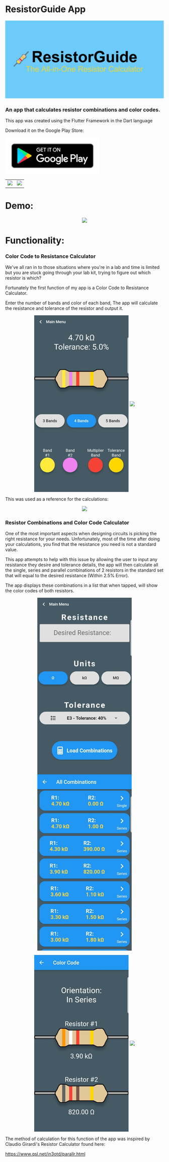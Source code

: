 # ResistorGuide App
![ResistorGuide_Banner](Screenshots/ResistorGuide-feature-graphic.png)

 ### An app that calculates resistor combinations and color codes.
 
 
 This app was created using the Flutter Framework in the Dart language
 
 Download it on the Google Play Store: 
 
 [<img src="Screenshots/google-play-badge.png" width="300">](https://play.google.com/store/apps/details?id=moustafaeid.resistorguide)

 
 <table>
  <tr>
    <td>  <img src="https://cdn.worldvectorlogo.com/logos/flutter-logo.svg" width="100"></td>
    <td><img src="https://cdn.freebiesupply.com/logos/large/2x/dart-logo-png-transparent.png" width="130"></td>
  </tr>
 </table>

# Demo:

<p align="center">
  <img align="center" src="Screenshots/Demo.gif" width="300">
</p>

# Functionality:

### Color Code to Resistance Calculator 


We've all ran in to those situations where you're in a lab and time is limited but you are stuck going through your lab kit, trying to figure out which resistor is which? 

Fortunately the first function of my app is a Color Code to Resistance Calculator.

Enter the number of bands and color of each band, The app will calculate the resistance and tolerance of the resistor and output it.

<p align="center">
  <img align="center" src="Screenshots/Screenshot_20200501-195111.jpg" width="300"> <img align="center" src="Screenshots/ColortoResGif.gif" width="300">
</p>

This was used as a reference for the calculations:

<p align="center">
  <img src="https://www.hobby-hour.com/electronics/resistorcolorcode.gif">
</p>

### Resistor Combinations and Color Code Calculator


One of the most important aspects when designing circuits is picking the right resistance for your needs. Unfortunately, most of the time after doing your calculations, you find that the resistance you need is not a standard value.

This app attempts to help with this issue by allowing the user to input any resistance they desire and tolerance details, the app will then calculate all the single, series and parallel combinations of 2 resistors in the standard set that will equal to the desired resistance (Within 2.5% Error).

The app displays these combinations in a list that when tapped, will show the color codes of both resistors.

<p align="center">
  <img align="center" src="Screenshots/Screenshot_20200501-195141.jpg" width="300"> <img align="center" src="Screenshots/Screenshot_20200501-195205.jpg" width="300"> 
</p>

<p align="center">
 <img align="center" src="Screenshots/Screenshot_20200501-195218.jpg" width="300"> <img align="center" src="Screenshots/RestoColorGif.gif" width="300">
</p>


The method of calculation for this function of the app was inspired by Claudio Girardi's Resistor Calculator found here:

https://www.qsl.net/in3otd/parallr.html
